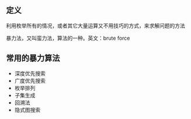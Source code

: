 ## 定义

利用枚举所有的情况，或者其它大量运算又不用技巧的方式，来求解问题的方法

暴力法，又叫蛮力法，算法的一种。英文：brute force

## 常用的暴力算法

 - 深度优先搜索
 - 广度优先搜索
 - 枚举排列
 - 子集生成
 - 回溯法
 - 隐式图搜索
